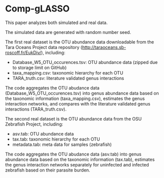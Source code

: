 # Comp-gLASSO

This paper analyzes both simulated and real data. 

The simulated data are generated with random number seed. 

The first real dataset is the OTU abundance data downloadable from the Tara Oceans Project data repository (http://taraoceans.sb-roscoff.fr/EukDiv/), including:

- Database_W5_OTU_occurences.tsv: OTU abundance data (zipped due to storage limit on GitHub)
- taxa_mapping.csv: taxonomic hierarchy for each OTU
- TARA_truth.csv: literature validated genus interactions

The code aggregates the OTU abudance data (Database_W5_OTU_occurences.tsv) into genus abundance data based on the taxonomic information (taxa_mapping.csv), estimates the genus interaction networks, and compares with the literature validated genus interactions (TARA_truth.csv).

The second real dataset is the OTU abundance data from the OSU Zebrafish Project, including:

- asv.tab: OTU abundance data
- tax.tab: taxonomic hierarchy for each OTU
- metadata.tab: meta data for samples (zebrafish)

The code aggregates the OTU abudance data (asv.tab) into genus abundance data based on the taxonomic information (tax.tab), estimates the genus interaction networks separately for uninfected and infected zebrafish based on their parasite burden.

